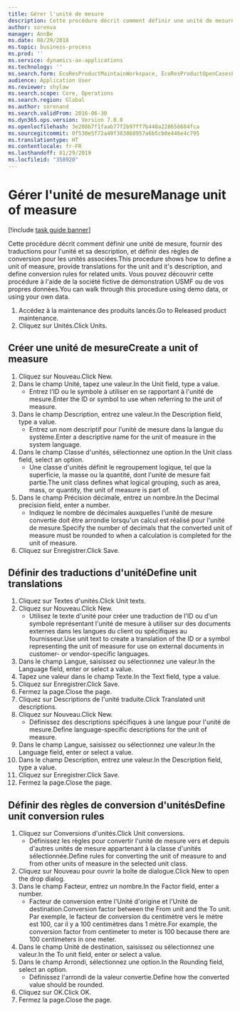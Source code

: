 ```yaml
---
title: Gérer l'unité de mesure
description: Cette procédure décrit comment définir une unité de mesure, fournir des traductions pour l'unité et sa description, et définir des règles de conversion pour les unités associées.
author: sorenva
manager: AnnBe
ms.date: 08/29/2018
ms.topic: business-process
ms.prod: ''
ms.service: dynamics-ax-applications
ms.technology: ''
ms.search.form: EcoResProductMaintainWorkspace, EcoResProductOpenCasesFormPart, UnitOfMeasure, UnitOfMeasureReportingTranslation, UnitOfMeasureTranslation, UnitOfMeasureConversion, UnitOfMeasureConversionEditOrCreate, UnitOfMeasureLookup
audience: Application User
ms.reviewer: shylaw
ms.search.scope: Core, Operations
ms.search.region: Global
ms.author: sorenand
ms.search.validFrom: 2016-06-30
ms.dyn365.ops.version: Version 7.0.0
ms.openlocfilehash: 3e208b7f1faab77f2b97ff7b440a228656684fca
ms.sourcegitcommit: 0f530e5f72a40f383868957a6b5cb0e446e4c795
ms.translationtype: HT
ms.contentlocale: fr-FR
ms.lasthandoff: 01/29/2019
ms.locfileid: "358920"
---
```

# <a name="manage-unit-of-measure"></a><span data-ttu-id="368db-103">Gérer l'unité de mesure</span><span class="sxs-lookup"><span data-stu-id="368db-103">Manage unit of measure</span></span>

[!include [task guide banner](../../includes/task-guide-banner.md)]

<span data-ttu-id="368db-104">Cette procédure décrit comment définir une unité de mesure, fournir des traductions pour l'unité et sa description, et définir des règles de conversion pour les unités associées.</span><span class="sxs-lookup"><span data-stu-id="368db-104">This procedure shows how to define a unit of measure, provide translations for the unit and it's description, and define conversion rules for related units.</span></span> <span data-ttu-id="368db-105">Vous pouvez découvrir cette procédure à l'aide de la société fictive de démonstration USMF ou de vos propres données.</span><span class="sxs-lookup"><span data-stu-id="368db-105">You can walk through this procedure using demo data, or using your own data.</span></span>

1. <span data-ttu-id="368db-106">Accédez à la maintenance des produits lancés.</span><span class="sxs-lookup"><span data-stu-id="368db-106">Go to Released product maintenance.</span></span>
2. <span data-ttu-id="368db-107">Cliquez sur Unités.</span><span class="sxs-lookup"><span data-stu-id="368db-107">Click Units.</span></span>

## <a name="create-a-unit-of-measure"></a><span data-ttu-id="368db-108">Créer une unité de mesure</span><span class="sxs-lookup"><span data-stu-id="368db-108">Create a unit of measure</span></span>
1. <span data-ttu-id="368db-109">Cliquez sur Nouveau.</span><span class="sxs-lookup"><span data-stu-id="368db-109">Click New.</span></span>
2. <span data-ttu-id="368db-110">Dans le champ Unité, tapez une valeur.</span><span class="sxs-lookup"><span data-stu-id="368db-110">In the Unit field, type a value.</span></span>
    * <span data-ttu-id="368db-111">Entrez l'ID ou le symbole à utiliser en se rapportant à l'unité de mesure.</span><span class="sxs-lookup"><span data-stu-id="368db-111">Enter the ID or symbol to use when referring to the unit of measure.</span></span>  
3. <span data-ttu-id="368db-112">Dans le champ Description, entrez une valeur.</span><span class="sxs-lookup"><span data-stu-id="368db-112">In the Description field, type a value.</span></span>
    * <span data-ttu-id="368db-113">Entrez un nom descriptif pour l'unité de mesure dans la langue du système.</span><span class="sxs-lookup"><span data-stu-id="368db-113">Enter a descriptive name for the unit of measure in the system language.</span></span>  
4. <span data-ttu-id="368db-114">Dans le champ Classe d'unités, sélectionnez une option.</span><span class="sxs-lookup"><span data-stu-id="368db-114">In the Unit class field, select an option.</span></span>
    * <span data-ttu-id="368db-115">Une classe d'unités définit le regroupement logique, tel que la superficie, la masse ou la quantité, dont l'unité de mesure fait partie.</span><span class="sxs-lookup"><span data-stu-id="368db-115">The unit class defines what logical grouping, such as area, mass, or quantity, the unit of measure is part of.</span></span>  
5. <span data-ttu-id="368db-116">Dans le champ Précision décimale, entrez un nombre.</span><span class="sxs-lookup"><span data-stu-id="368db-116">In the Decimal precision field, enter a number.</span></span>
    * <span data-ttu-id="368db-117">Indiquez le nombre de décimales auxquelles l'unité de mesure convertie doit être arrondie lorsqu'un calcul est réalisé pour l'unité de mesure.</span><span class="sxs-lookup"><span data-stu-id="368db-117">Specify the number of decimals that the converted unit of measure must be rounded to when a calculation is completed for the unit of measure.</span></span>  
6. <span data-ttu-id="368db-118">Cliquez sur Enregistrer.</span><span class="sxs-lookup"><span data-stu-id="368db-118">Click Save.</span></span>

## <a name="define-unit-translations"></a><span data-ttu-id="368db-119">Définir des traductions d'unité</span><span class="sxs-lookup"><span data-stu-id="368db-119">Define unit translations</span></span>
1. <span data-ttu-id="368db-120">Cliquez sur Textes d'unités.</span><span class="sxs-lookup"><span data-stu-id="368db-120">Click Unit texts.</span></span>
2. <span data-ttu-id="368db-121">Cliquez sur Nouveau.</span><span class="sxs-lookup"><span data-stu-id="368db-121">Click New.</span></span>
    * <span data-ttu-id="368db-122">Utilisez le texte d'unité pour créer une traduction de l'ID ou d'un symbole représentant l'unité de mesure à utiliser sur des documents externes dans les langues du client ou spécifiques au fournisseur.</span><span class="sxs-lookup"><span data-stu-id="368db-122">Use unit text to create a translation of the ID or a symbol representing the unit of measure for use on external documents in customer- or vendor-specific languages.</span></span>  
3. <span data-ttu-id="368db-123">Dans le champ Langue, saisissez ou sélectionnez une valeur.</span><span class="sxs-lookup"><span data-stu-id="368db-123">In the Language field, enter or select a value.</span></span>
4. <span data-ttu-id="368db-124">Tapez une valeur dans le champ Texte.</span><span class="sxs-lookup"><span data-stu-id="368db-124">In the Text field, type a value.</span></span>
5. <span data-ttu-id="368db-125">Cliquez sur Enregistrer.</span><span class="sxs-lookup"><span data-stu-id="368db-125">Click Save.</span></span>
6. <span data-ttu-id="368db-126">Fermez la page.</span><span class="sxs-lookup"><span data-stu-id="368db-126">Close the page.</span></span>
7. <span data-ttu-id="368db-127">Cliquez sur Descriptions de l'unité traduite.</span><span class="sxs-lookup"><span data-stu-id="368db-127">Click Translated unit descriptions.</span></span>
8. <span data-ttu-id="368db-128">Cliquez sur Nouveau.</span><span class="sxs-lookup"><span data-stu-id="368db-128">Click New.</span></span>
    * <span data-ttu-id="368db-129">Définissez des descriptions spécifiques à une langue pour l'unité de mesure.</span><span class="sxs-lookup"><span data-stu-id="368db-129">Define language-specific descriptions for the unit of measure.</span></span>  
9. <span data-ttu-id="368db-130">Dans le champ Langue, saisissez ou sélectionnez une valeur.</span><span class="sxs-lookup"><span data-stu-id="368db-130">In the Language field, enter or select a value.</span></span>
10. <span data-ttu-id="368db-131">Dans le champ Description, entrez une valeur.</span><span class="sxs-lookup"><span data-stu-id="368db-131">In the Description field, type a value.</span></span>
11. <span data-ttu-id="368db-132">Cliquez sur Enregistrer.</span><span class="sxs-lookup"><span data-stu-id="368db-132">Click Save.</span></span>
12. <span data-ttu-id="368db-133">Fermez la page.</span><span class="sxs-lookup"><span data-stu-id="368db-133">Close the page.</span></span>

## <a name="define-unit-conversion-rules"></a><span data-ttu-id="368db-134">Définir des règles de conversion d'unités</span><span class="sxs-lookup"><span data-stu-id="368db-134">Define unit conversion rules</span></span>
1. <span data-ttu-id="368db-135">Cliquez sur Conversions d'unités.</span><span class="sxs-lookup"><span data-stu-id="368db-135">Click Unit conversions.</span></span>
    * <span data-ttu-id="368db-136">Définissez les règles pour convertir l'unité de mesure vers et depuis d'autres unités de mesure appartenant à la classe d'unités sélectionnée.</span><span class="sxs-lookup"><span data-stu-id="368db-136">Define rules for converting the unit of measure to and from other units of measure in the selected unit class.</span></span>  
2. <span data-ttu-id="368db-137">Cliquez sur Nouveau pour ouvrir la boîte de dialogue.</span><span class="sxs-lookup"><span data-stu-id="368db-137">Click New to open the drop dialog.</span></span>
3. <span data-ttu-id="368db-138">Dans le champ Facteur, entrez un nombre.</span><span class="sxs-lookup"><span data-stu-id="368db-138">In the Factor field, enter a number.</span></span>
    * <span data-ttu-id="368db-139">Facteur de conversion entre l'Unité d'origine et l'Unité de destination.</span><span class="sxs-lookup"><span data-stu-id="368db-139">Conversion factor between the From unit and the To unit.</span></span> <span data-ttu-id="368db-140">Par exemple, le facteur de conversion du centimètre vers le mètre est 100, car il y a 100 centimètres dans 1 mètre.</span><span class="sxs-lookup"><span data-stu-id="368db-140">For example, the conversion factor from centimeter to meter is 100 because there are 100 centimeters in one meter.</span></span>  
4. <span data-ttu-id="368db-141">Dans le champ Unité de destination, saisissez ou sélectionnez une valeur.</span><span class="sxs-lookup"><span data-stu-id="368db-141">In the To unit field, enter or select a value.</span></span>
5. <span data-ttu-id="368db-142">Dans le champ Arrondi, sélectionnez une option.</span><span class="sxs-lookup"><span data-stu-id="368db-142">In the Rounding field, select an option.</span></span>
    * <span data-ttu-id="368db-143">Définissez l'arrondi de la valeur convertie.</span><span class="sxs-lookup"><span data-stu-id="368db-143">Define how the converted value should be rounded.</span></span>  
6. <span data-ttu-id="368db-144">Cliquez sur OK.</span><span class="sxs-lookup"><span data-stu-id="368db-144">Click OK.</span></span>
7. <span data-ttu-id="368db-145">Fermez la page.</span><span class="sxs-lookup"><span data-stu-id="368db-145">Close the page.</span></span>

